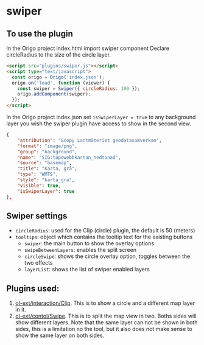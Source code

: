 # swiper

## To use the plugin

In the Origo project index.html import swiper component
Declare circleRadius to the size of the circle layer.

```html
<script src="plugins/swiper.js"></script>
<script type="text/javascript">
  const origo = Origo('index.json');
  origo.on('load', function (viewer) {
    const swiper = Swiper({ circleRadius: 100 });
    origo.addComponent(swiper);
  });
</script>
```

In the Origo project index.json set `isSwiperLayer = true` to any background layer
you wish the swiper plugin have access to show in the second view.

```json
{
    "attribution": "&copy Lantmäteriet geodatasamverkan",
    "format": "image/png",
    "group": "background",
    "name": "SIG:topowebbkartan_nedtonad",
    "source": "basemap",
    "title": "Karta, grå",
    "type": "WMTS",
    "style": "karta_gra",
    "visible": true,
    "isSwiperLayer": true
},
```

## Swiper settings

- `circleRadius`: used for the Clip (circle) plugin, the default is 50 (meters)
- `tooltips`: object which contains the tooltip text for the existing buttons
  - `swiper`: the main button to show the overlay options
  - `swipeBetweenLayers`: enables the split screen
  - `circleSwipe`: shows the circle overlay option, toggles between the two effects
  - `layerList`: shows the list of swiper enabled layers

## Plugins used:

1. [ol-ext/interaction/Clip](http://viglino.github.io/ol-ext/examples/interaction/map.interaction.clip.html). This is to show a circle and a different map layer in it.
2. [ol-ext/contol/Swipe](http://viglino.github.io/ol-ext/examples/control/map.control.swipe.html). This is to split the map view in two. Boths sides will show different layers. Note that the same layer can not be shown in both sides, this is a limitation no the tool, but it also does not make sense to show the same layer on both sides.
